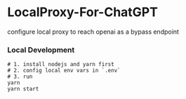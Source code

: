 # LocalProxy-For-ChatGPT
configure local proxy to reach openai as a bypass endpoint

### Local Development

```shell
# 1. install nodejs and yarn first
# 2. config local env vars in `.env`
# 3. run
yarn 
yarn start
```
